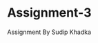 # Assignment-3

<!DOCTYPE html>
<html lang="en">
<meta charset="UTF-8">
<title>Page Title</title>
<meta name="viewport" content="width=device-width,initial-scale=1">
<link rel="stylesheet" href="">
<style>
</style>
<script type="text/javascript">
"use strict"
//PART 1
//1,2 & 3 create class , constructor and property, life should be 3 when create an instance
class Player {
  constructor(name) {
    this.name = name;
    this.lives = 3;
  }
  //4a loose life method
  looseLife() {
    console.log(this.lives);
    if (this.lives <= 1) {
      console.log("Game Over")
      return 0;
    } else {
      console.log("You have lost one life");
      return this.lives -= 1;
    }
  }

  //4b Remaining lives method
  numberOfLives() {
    return "You have  total of " + this.lives + " lives left"
  }
}
//New instance
const player1 = new Player("Sudip");
console.log("Welcome " + player1.name + " You have  total of " + player1.lives + " lives");

//Loose First Life
player1.lives = player1.looseLife();
console.log(player1.numberOfLives());

//Loose Second Life 
player1.lives = player1.looseLife();
console.log(player1.numberOfLives());

//loose third Life - GAME OVER !!!
player1.lives = player1.looseLife();
console.log(player1.numberOfLives());

//loose life again - No Negative number test
player1.lives = player1.looseLife();
console.log(player1.numberOfLives());

//PART 2
const numbers1 = {
  numberOne: 12,
  numberTwo: 15
};

const numbers2 = {
  numberOne: -5,
  numberTwo: 4
};

function getObjectWithMaxSumOfNumbers(numbers1, numbers2) {
  let sum1 = sum(numbers1);
  let sum2 = sum(numbers2);
  if (sum1 > sum2) {
    return numbers1;
  } else {
    return numbers2;
  }
}

function sum(obj) {
  var sum = 0;
  for (var el in obj) { //iterate throgh elements in Objects
    if (obj.hasOwnProperty(el)) {
      sum += parseFloat(obj[el]); // get the element from object and add to sum
    }
  }
  return sum;
}

let objectWithMaxSum = getObjectWithMaxSumOfNumbers(numbers1, numbers2);
console.log(objectWithMaxSum);

</script>
<body>


<div class="">
Assignment By Sudip Khadka

</div>

</body>
</html>

